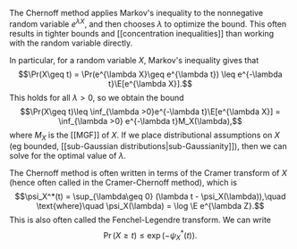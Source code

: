 The Chernoff method applies Markov's inequality to the nonnegative random variable $e^{\lambda X}$, and then chooses $\lambda$ to optimize the bound. This often results in tighter bounds and [[concentration inequalities]] than working with the random variable directly. 

In particular, for a random variable $X$, Markov's inequality gives that 
$$\Pr(X\geq t) = \Pr(e^{\lambda X}\geq e^{\lambda t}) \leq e^{-\lambda t}\E[e^{\lambda X}].$$
This holds for all $\lambda>0$, so we obtain the bound 
$$\Pr(X\geq t)\leq \inf_{\lambda >0}e^{-\lambda t}\E[e^{\lambda X}] = \inf_{\lambda >0} e^{-\lambda t}M_X(\lambda),$$
where $M_X$ is the [[MGF]] of $X$. If we place distributional assumptions on $X$ (eg bounded, [[sub-Gaussian distributions|sub-Gaussianity]]), then we can solve for the optimal value of $\lambda$. 

The Chernoff method is often written in terms of the Cramer transform of $X$ (hence often called in the Cramer-Chernoff method), which is $$\psi_X^*(t) = \sup_{\lambda\geq 0} (\lambda t - \psi_X(\lambda)),\quad \text{where}\quad \psi_X(\lambda) = \log \E e^{\lambda Z}.$$This is also often called the Fenchel-Legendre transform. We can write $$\Pr(X\geq t) \leq \exp(-\psi_X^*(t)).$$
